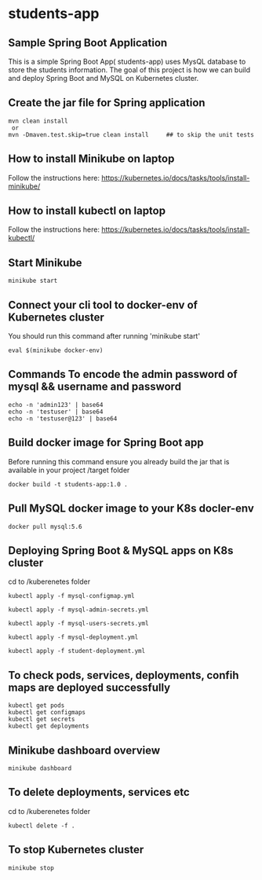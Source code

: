 # students-app

## Sample Spring Boot Application
This is a simple Spring Boot App( students-app) uses MysQL database to store the students information.
The goal of this project is how we can build and deploy Spring Boot and MySQL on Kubernetes cluster.

## Create the jar file for Spring application
```
mvn clean install  
 or 
mvn -Dmaven.test.skip=true clean install     ## to skip the unit tests
```

## How to install Minikube on laptop
Follow the instructions here: https://kubernetes.io/docs/tasks/tools/install-minikube/

## How to install kubectl on laptop
Follow the instructions here: https://kubernetes.io/docs/tasks/tools/install-kubectl/

## Start Minikube
````
minikube start
````
## Connect your cli tool to docker-env of Kubernetes cluster
You should run this command after running 'minikube start'
````
eval $(minikube docker-env)  
````

## Commands To encode the admin password of mysql && username and password
````
echo -n 'admin123' | base64
echo -n 'testuser' | base64
echo -n 'testuser@123' | base64
````

## Build docker image for Spring Boot app
Before running this command ensure you already build the jar that is available in your project /target folder
````
docker build -t students-app:1.0 . 
````

## Pull MySQL docker image to your K8s docler-env
```
docker pull mysql:5.6
```

## Deploying Spring Boot & MySQL apps on K8s cluster
cd to /kuberenetes folder
````
kubectl apply -f mysql-configmap.yml

kubectl apply -f mysql-admin-secrets.yml

kubectl apply -f mysql-users-secrets.yml

kubectl apply -f mysql-deployment.yml

kubectl apply -f student-deployment.yml
````

## To check pods, services, deployments, confih maps are deployed successfully
````
kubectl get pods
kubectl get configmaps
kubectl get secrets
kubectl get deployments
`````

## Minikube dashboard overview
````
minikube dashboard
````
## To delete deployments, services etc
cd to /kuberenetes folder
````
kubectl delete -f .
````
## To stop Kubernetes cluster
````
minikube stop
````